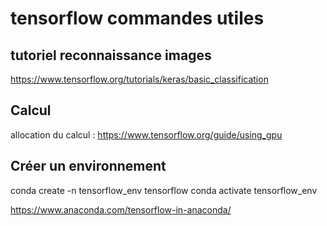 # tensorflow commandes utiles

## tutoriel reconnaissance images
https://www.tensorflow.org/tutorials/keras/basic_classification

## Calcul
allocation du calcul : https://www.tensorflow.org/guide/using_gpu

## Créer un environnement 

conda create -n tensorflow_env tensorflow
conda activate tensorflow_env
  
  https://www.anaconda.com/tensorflow-in-anaconda/
